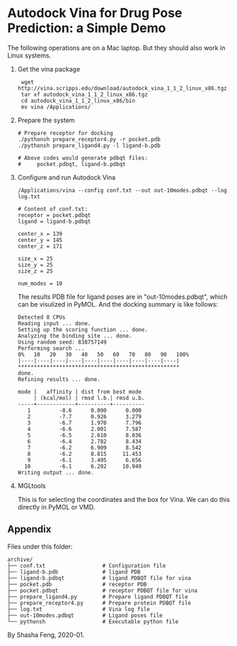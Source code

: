 # Autodock Vina for Drug Pose Prediction: a Simple Demo 

The following operations are on a Mac laptop. But they should also work in Linux systems. 

1. Get the vina package 

   ```
    wget http://vina.scripps.edu/download/autodock_vina_1_1_2_linux_x86.tgz
    tar xf autodock_vina_1_1_2_linux_x86.tgz
    cd autodock_vina_1_1_2_linux_x86/bin
    mv vina /Applications/
   ```

2. Prepare the system

   ```
   # Prepare receptor for docking
   ./pythonsh prepare_receptor4.py -r pocket.pdb
   ./pythonsh prepare_ligand4.py -l ligand-b.pdb
   
   # Above codes would generate pdbqt files:
   #     pocket.pdbqt, ligand-b.pdbqt
   ```

3. Configure and run Autodock Vina

   ```
   /Applications/vina --config conf.txt --out out-10modes.pdbqt --log log.txt
   
   # Content of conf.txt: 
   receptor = pocket.pdbqt
   ligand = ligand-b.pdbqt
   
   center_x = 139
   center_y = 145
   center_z = 171
   
   size_x = 25
   size_y = 25
   size_z = 25
   
   num_modes = 10
   ```

   The results PDB file for ligand poses are in "out-10modes.pdbqt", which can be visulized in PyMOL. And the docking summary is like follows:

   ```
   Detected 8 CPUs
   Reading input ... done.
   Setting up the scoring function ... done.
   Analyzing the binding site ... done.
   Using random seed: 838757149
   Performing search ...
   0%   10   20   30   40   50   60   70   80   90   100%
   |----|----|----|----|----|----|----|----|----|----|
   ***************************************************
   done.
   Refining results ... done.
   
   mode |   affinity | dist from best mode
        | (kcal/mol) | rmsd l.b.| rmsd u.b.
   -----+------------+----------+----------
      1         -8.6      0.000      0.000
      2         -7.7      0.926      3.279
      3         -6.7      1.970      7.796
      4         -6.6      2.001      7.587
      5         -6.5      2.610      8.036
      6         -6.4      2.782      8.434
      7         -6.2      6.909      8.542
      8         -6.2      8.815     11.453
      9         -6.1      3.495      6.656
     10         -6.1      6.202     10.949
   Writing output ... done.
   ```

4. MGLtools

   This is for selecting the coordinates and the box for Vina. We can do this directly in PyMOL or VMD. 



## Appendix

Files under this folder:

```
archive/
├── conf.txt                  # Configuration file
├── ligand-b.pdb              # ligand PDB
├── ligand-b.pdbqt            # ligand PDBQT file for vina
├── pocket.pdb                # receptor PDB
├── pocket.pdbqt              # receptor PDBQT file for vina
├── prepare_ligand4.py        # Prepare ligand PDBQT file
├── prepare_receptor4.py      # Prepare protein PDBQT file
├── log.txt                   # Vina log file
├── out-10modes.pdbqt         # Ligand poses file
└── pythonsh                  # Executable python file
```

By Shasha Feng, 2020-01.

